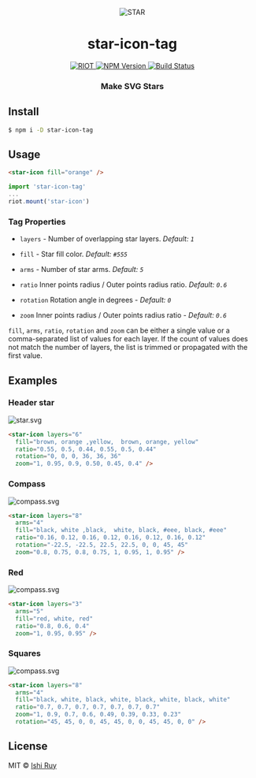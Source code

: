 <p align="center">
  <img src="https://cdn.rawgit.com/nhz-io/star-icon-tag/master/examples/star.svg"
    alt="STAR">
</p>
<h1 align="center">star-icon-tag</h1>
<p align="center">
  <a href="https://riotjs.com">
    <img src="https://cdn.rawgit.com/nhz-io/star-icon-tag/master/riot.png"
      alt="RIOT">
  </a>
  <a href="https://npmjs.org/package/star-icon-tag">
    <img src="https://img.shields.io/npm/v/star-icon-tag.svg?style=flat"
      alt="NPM Version">
  </a>  

  <a href="https://travis-ci.org/nhz-io/star-icon-tag">
    <img src="https://img.shields.io/travis/nhz-io/star-icon-tag.svg?style=flat"
      alt="Build Status">
  </a>  
</p>
<h3 align="center">Make SVG Stars</h3>

## Install

```sh
$ npm i -D star-icon-tag
```

## Usage
```html
<star-icon fill="orange" />
```

```js
import 'star-icon-tag'
...
riot.mount('star-icon')
```

### Tag Properties

* `layers` - Number of overlapping star layers. *Default: `1`*

* `fill` - Star fill color. *Default: `#555`*

* `arms` - Number of star arms. *Default: `5`*

* `ratio` Inner points radius / Outer points radius ratio. *Default: `0.6`*

* `rotation` Rotation angle in degrees - *Default: `0`*

* `zoom` Inner points radius / Outer points radius ratio - *Default: `0.6`*

`fill`, `arms`, `ratio`, `rotation` and `zoom` can be either a single value
or a comma-separated list of values for each layer. If the count of values
does not match the number of layers, the list is trimmed or propagated with
the first value.

## Examples

### Header star
![star.svg](https://cdn.rawgit.com/nhz-io/star-icon-tag/master/examples/star.svg)
```html
<star-icon layers="6"
  fill="brown, orange ,yellow,  brown, orange, yellow"
  ratio="0.55, 0.5, 0.44, 0.55, 0.5, 0.44"
  rotation="0, 0, 0, 36, 36, 36"
  zoom="1, 0.95, 0.9, 0.50, 0.45, 0.4" />
```

### Compass
![compass.svg](https://cdn.rawgit.com/nhz-io/star-icon-tag/master/examples/compass.svg)
```html
<star-icon layers="8"
  arms="4"
  fill="black, white ,black,  white, black, #eee, black, #eee"
  ratio="0.16, 0.12, 0.16, 0.12, 0.16, 0.12, 0.16, 0.12"
  rotation="-22.5, -22.5, 22.5, 22.5, 0, 0, 45, 45"
  zoom="0.8, 0.75, 0.8, 0.75, 1, 0.95, 1, 0.95" />
```

### Red
![compass.svg](https://cdn.rawgit.com/nhz-io/star-icon-tag/master/examples/red.svg)
```html
<star-icon layers="3"
  arms="5"
  fill="red, white, red"
  ratio="0.8, 0.6, 0.4"
  zoom="1, 0.95, 0.95" />
```

### Squares
![compass.svg](https://cdn.rawgit.com/nhz-io/star-icon-tag/master/examples/squares.svg)
```html
<star-icon layers="8"
  arms="4"
  fill="black, white, black, white, black, white, black, white"
  ratio="0.7, 0.7, 0.7, 0.7, 0.7, 0.7, 0.7"
  zoom="1, 0.9, 0.7, 0.6, 0.49, 0.39, 0.33, 0.23"
  rotation="45, 45, 0, 0, 45, 45, 0, 0, 45, 45, 0, 0" />
```

## License

MIT © [Ishi Ruy](https://nhz.io/star-icon-tag)
